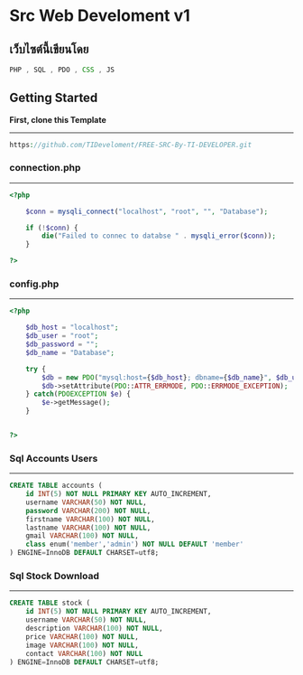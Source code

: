 # Src Web Develoment v1

## เว็บไซต์นี้เขียนโดย
```js
PHP , SQL , PDO , CSS , JS
```

## Getting Started
**First, clone this Template**
<hr>

```php
https://github.com/TIDeveloment/FREE-SRC-By-TI-DEVELOPER.git
```

### connection.php
<hr>

```php
<?php 

    $conn = mysqli_connect("localhost", "root", "", "Database");

    if (!$conn) {
        die("Failed to connec to databse " . mysqli_error($conn));
    }

?>
```

### config.php
<hr>

```php
<?php 

    $db_host = "localhost";
    $db_user = "root";
    $db_password = "";
    $db_name = "Database";

    try {
        $db = new PDO("mysql:host={$db_host}; dbname={$db_name}", $db_user, $db_password);
        $db->setAttribute(PDO::ATTR_ERRMODE, PDO::ERRMODE_EXCEPTION);
    } catch(PDOEXCEPTION $e) {
        $e->getMessage();
    }


?>
```

### Sql Accounts Users
<hr>

```sql
CREATE TABLE accounts (
    id INT(5) NOT NULL PRIMARY KEY AUTO_INCREMENT,
    username VARCHAR(50) NOT NULL,
    password VARCHAR(200) NOT NULL,
    firstname VARCHAR(100) NOT NULL,
    lastname VARCHAR(100) NOT NULL,
    gmail VARCHAR(100) NOT NULL,
    class enum('member','admin') NOT NULL DEFAULT 'member'
) ENGINE=InnoDB DEFAULT CHARSET=utf8;
```

### Sql Stock Download
<hr>

```sql
CREATE TABLE stock (
    id INT(5) NOT NULL PRIMARY KEY AUTO_INCREMENT,
    username VARCHAR(50) NOT NULL,
    description VARCHAR(100) NOT NULL,
    price VARCHAR(100) NOT NULL,
    image VARCHAR(100) NOT NULL,
    contact VARCHAR(100) NOT NULL
) ENGINE=InnoDB DEFAULT CHARSET=utf8;
```
